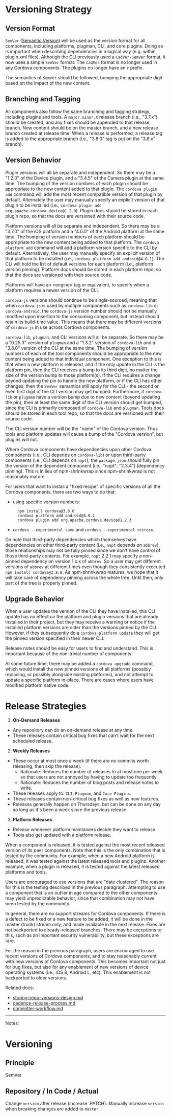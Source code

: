 <!--
#
# Licensed to the Apache Software Foundation (ASF) under one
# or more contributor license agreements.  See the NOTICE file
# distributed with this work for additional information
# regarding copyright ownership.  The ASF licenses this file
# to you under the Apache License, Version 2.0 (the
# "License"); you may not use this file except in compliance
# with the License.  You may obtain a copy of the License at
#
# http://www.apache.org/licenses/LICENSE-2.0
#
# Unless required by applicable law or agreed to in writing,
# software distributed under the License is distributed on an
# "AS IS" BASIS, WITHOUT WARRANTIES OR CONDITIONS OF ANY
#  KIND, either express or implied.  See the License for the
# specific language governing permissions and limitations
# under the License.
#
-->

# Versioning Strategy

## Version Format

`SemVer` ([Semantic Version](http://www.semver.org)) will be used as the
version format for all components, including platforms, plugman, CLI, and core
plugins. Doing so is important when describing dependencies in a logical way
(e.g. within plugin.xml files). Although the CLI previously used a
`CadVer-SemVer` format, it now uses a simple `SemVer` format. The `CadVer` format
is no longer used in any Cordova components. The plugins no longer have an `r`
prefix.

The semantics of `SemVer` should be followed, bumping the appropriate digit
based on the impact of the new content.

## Branching and Tagging

All components also follow the same branching and tagging strategy, including
plugins and tools. A `major.minor.X` release branch (i.e., "3.7.x") should be
created, and any fixes should be appended to that release branch. New content
should be on the master branch, and a new release branch created at release
time. When a release is performed, a release tag is added to the appropriate
branch (i.e., "3.8.0" tag is put on the "3.8.x" branch).

## Version Behavior

Plugin versions will all be separate and independent. So there may be a "1.2.0"
of the Device plugin, and a "3.4.5" of the Camera plugin at the same time.
The bumping of the version numbers of each plugin should be appropriate to the
new content added to that plugin. The `cordova plugin add` command will add
the most recent compatible version of that plugin by default. Alternately the user
may manually specify an explicit version of that plugin to be installed (i.e.,
`cordova plugin add org.apache.cordova.device@1.2.0`). Plugin docs should be
stored in each plugin repo, so that the docs are versioned with their source
code.

Platform versions will all be separate and independent. So there may be a
"3.7.0" of the iOS platform and a "4.0.0" of the Android platform at the same
time. The bumping of version numbers of each platform should be appropriate
to the new content being added to that platform. The `cordova platform add`
command will add a platform version specific to the CLI by default.
Alternatively, the user may manually specify an explicit version of that
platform to be installed (i.e., `cordova platform add android@4.0.1`).
The CLI will hold the list of default versions for each platform
(i.e., platform version pinning). Platform docs should be stored in each
platform repo, so that the docs are versioned with their source code.

Platforms will have an &lt;engine&gt; tag or equivalent, to specify when a
platform requires a newer version of the CLI.

`cordova-js` versions should continue to be single-sourced, meaning that when
`cordova-js` is used by multiple components such as `cordova-lib` or
`cordova-android`, the `cordova-js` version number should not be manually
modified upon insertion to the consuming component, but instead should retain
its build-time value. This means that there may be different versions of
`cordova-js` in use across Cordova components.

`cordova-lib`, `plugman`, and CLI versions will all be separate. So there
may be a "0.25.3" version of `plugman` and a "1.3.2" version of `cordova-lib`
and a "3.8.0" version of the CLI at the same time. The bumping of version
numbers of each of the tool components should be appropriate to the new
content being added to that individual component. One exception to this
is that when a new platform is released, and if the only update in the CLI
is the platform pin, then the CLI receives a bump to its third digit, no
matter the size of the version bump to those platform(s). If the CLI requires
a change beyond updating the pin to handle the new platform, or if the CLI
has other changes, then the `SemVer` semantics still apply for the CLI -
the second or even first digit of the CLI version may get bumped. Furthermore,
if `cordova-lib` or `plugman` have a version bump due to new content (beyond
updating the pin), then at least the same digit of the CLI version should get
bumped, since the CLI is primarily composed of `cordova-lib` and `plugman`.
Tools docs should be stored in each
tool repo, so that the docs are versioned with their source code.

The CLI version number will be the "name" of the Cordova version. Thus
tools and platform updates will cause a bump of the "Cordova version",
but plugins will not.

Where Cordova components have dependencies upon other Cordova components
(i.e., CLI depends on `cordova-lib`) or upon third-party components (i.e.,
CLI depends on `nopt`), the `package.json` should fully pin the version of
the dependent component (i.e., "nopt": "2.3.4") (dependency pinning).
This is in lieu of npm-shrinkwrap since npm-shrinkwrap is not reasonably mature.

For users that want to install a "fixed recipe" of specific versions
of all the Cordova components, there are two ways to do that:

- using specific version numbers:

        npm install cordova@3.8.0
        cordova platform add android@4.0.1
        cordova plugin add org.apache.cordova.device@1.2.3

- `cordova --experimental save` and `cordova --experimental restore`.

Do note that third-party dependencies which themselves have dependencies on
other third-party content (i.e., `nopt` depends on `abbrev`), those relationships
may not be fully pinned since we don't have control of those third-party
contents. For example, `nopt` 2.2.1 may specify a non-pinned dependency on version 1.x.x of
`abbrev`. So a user may get different versions of `abbrev` at different times
even though they consistently executed `npm install cordova@3.8.0`. As
npm-shrinkwrap matures, we hope that it will take care of dependency pinning
across the whole tree. Until then, only part of the tree is properly pinned.

## Upgrade Behavior

When a user updates the version of the CLI they have installed, this CLI
update has no effect on the platform and plugin versions that are already
installed in their project, but they may receive a warning or notice if
the installed platform versions are older than the versions pinned by
the CLI. However, if they subsequently do a `cordova platform update`
they will get the pinned version specified in their newer CLI.

Release notes should be easy for users to find and understand. This is important
because of the non-trivial number of components.

At some future time, there may be added a `cordova upgrade` command,
which would install the new pinned versions of all platforms (possibly
replacing, or possibly alongside existing platforms), and not attempt to update
a specific platform in-place. There are cases where users have modified platform
native code.

# Release Strategies
 1. __On-Demand Releases__
   * Any repository can do an on-demand release at any time.
   * These releases contain critical bug fixes that can't wait for the next scheduled release.
 2. __Weekly Releases__
   * These occur at most once a week (if there are no commits worth releasing, then skip the release).
     * Rationale: Reduces the number of releases to at most one per week so that users are not annoyed by having to update too frequently.
     * Rationale: Reduces the number of blog posts and release notes to write.
   * These releases apply to: `CLI`, `Plugman`, and `Core Plugins`.
   * These releases contain non-critical bug fixes as well as new features.
   * Releases generally happen on Thursdays, but can be done on any day so long as it's been a week since the previous release.
 3. __Platform Releases__
   * Release whenever platform maintainers decide they want to release.
   * Tools also get updated with a platform release.

When a component is released, it is tested against the most recent released
version of its peer components. Note that this is the only combination that is
tested by the community. For example, when a new Android platform is
released, it was tested against the latest released tools and plugins. Another
example, when a plugin is released, it is tested against the latest released
platforms and tools.

Users are encouraged to use versions that are "date clustered". The reason for
this is the testing described in the previous paragraph. Attempting to use a
component that is an outlier in age compared to the other components may yield
unpredictable behavior, since that combination may not have been tested by
the community.

In general, there are no support streams for Cordova components. If there is
a defect to be fixed or a new feature to be added, it will be done in the master
(trunk) stream only, and made available in the next release. Fixes are not
backported to already-released branches. There may be exceptions to this, such
as an important security vulnerability, but these exceptions are rare.

For the reason in the previous paragraph, users are encouraged to use recent
versions of Cordova components, and to stay reasonably current with new versions
of Cordova components. This becomes important not just for bug fixes,
but also for any enablement of new versions of device operating systems (i.e.,
iOS 8, Android L, etc). This enablement is not backported to older versions.

Related docs:
* [storing-repo-versions-design.md](storing-repo-versions-design.md)
* [cadence-release-process.md](cadence-release-process.md)
* [committer-workflow.md](committer-workflow.md)



---

Notes:
# Versioning
## Principle
SemVer
## Repository / In Code / Actual
Change `version` after release (increase .PATCH).
Manually increase `version` when breaking changes are added to `master`.
